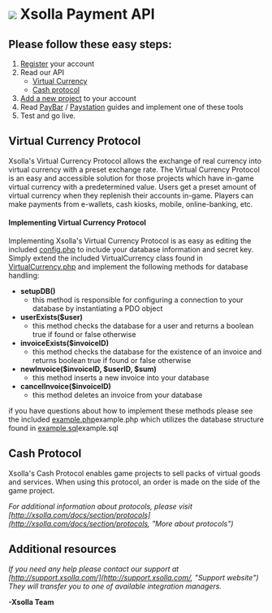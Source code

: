 ![](http://xsolla.com/img/xsolla-logo2.png)
Xsolla Payment API
===

## Please follow these easy steps: ##


1. [Register](https://account.xsolla.com/index.php?a=registrationForm "Account registration") your account
2. Read our API
   * [Virtual Currency](https://github.com/xsolla/Xsolla-Payment-API/blob/master/Xsolla_Virtual_Currency_API_Guide.pdf, "Virtual Currency Protocol API Guide")
   * [Cash protocol](https://github.com/xsolla/Xsolla-Payment-API/blob/master/Xsolla_Cash_API_Guide.pdf, "Cash Protocol API Guide")
3. [Add a new project](http://bit.ly/QIRZtd, "Add project") to your account
4. Read [PayBar](https://github.com/xsolla/Xsolla-Payment-API/blob/master/Xsolla_PayBar_Integration_Guide_en.pdf, "PayBar Integration Guide") / [Paystation](https://github.com/xsolla/Xsolla-Payment-API/blob/master/Xsolla_PayStation_Integration_Guide.pdf, "PayStation Integration Guide") guides and implement one of these tools
5. Test and go live.


## Virtual Currency Protocol ##

Xsolla's Virtual Currency Protocol allows the exchange of real currency into virtual currency with a preset exchange rate. The Virtual Currency Protocol is an easy and accessible solution for those projects which have in-game virtual currency with a predetermined value. Users get a preset amount of virtual currency when they replenish their accounts in-game. Players can make payments from e-wallets, cash kiosks, mobile, online-banking, etc.

#### Implementing Virtual Currency Protocol ####
Implementing Xsolla's Virtual Currency Protocol is as easy as editing the included [config.php](https://github.com/xsolla/Xsolla-Payment-API/blob/master/examples/virtual_currency_protocol/inc/config.php, "config.php") to include your database information and secret key. Simply extend the included VirtualCurrency class found in [VirtualCurrency.php](https://github.com/xsolla/Xsolla-Payment-API/blob/master/examples/virtual_currency_protocol/inc/virtual_currency_protocol.php, "VirtualCurrency.php") and implement the following methods for database handling:

* **setupDB()**
    * this method is responsible for configuring a connection to your database by instantiating a PDO object
* **userExists($user)**
    * this method checks the database for a user and returns a boolean true if found or false otherwise
* **invoiceExists($invoiceID)**
    * this method checks the database for the existence of an invoice and returns boolean true if found or false otherwise
* **newInvoice($invoiceID, $userID, $sum)**
    * this method inserts a new invoice into your database 
* **cancelInvoice($invoiceID)**
    * this method deletes an invoice from your database

if you have questions about how to implement these methods please see the included [example.php](https://github.com/xsolla/Xsolla-Payment-API/blob/master/examples/virtual_currency_protocol/example.php, "example.php")example.php which utilizes the database structure found in [example.sql](https://github.com/xsolla/Xsolla-Payment-API/blob/master/examples/virtual_currency_protocol/example.sql, "example.sql")example.sql


## Cash Protocol ##
Xsolla's Cash Protocol enables game projects to sell packs of virtual goods and services. When using this protocol, an order is made on the side of the game project. 


*For additional information about protocols, please visit [http://xsolla.com/docs/section/protocols](http://xsolla.com/docs/section/protocols, "More about protocols")*

## Additional resources ##
*If you need any help please contact our support at [http://support.xsolla.com/](http://support.xsolla.com/, "Support website")
They will transfer you to one of available integration managers.*

**-Xsolla Team**